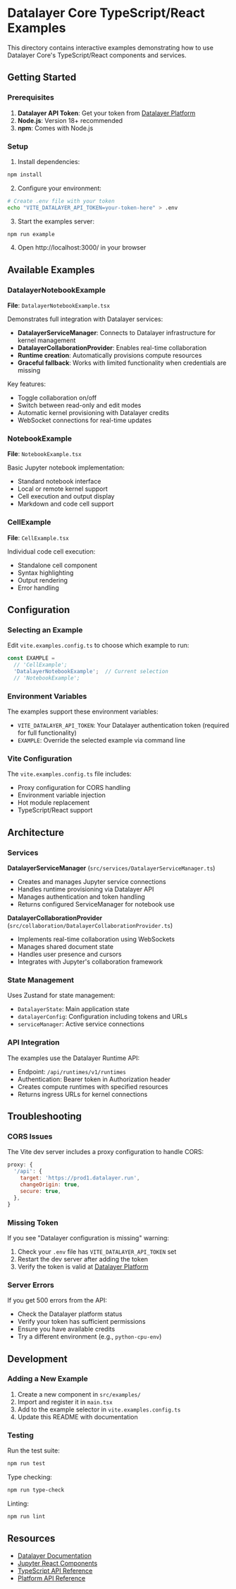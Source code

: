 # Datalayer Core TypeScript/React Examples

This directory contains interactive examples demonstrating how to use Datalayer Core's TypeScript/React components and services.

## Getting Started

### Prerequisites

1. **Datalayer API Token**: Get your token from [Datalayer Platform](https://datalayer.app/)
2. **Node.js**: Version 18+ recommended
3. **npm**: Comes with Node.js

### Setup

1. Install dependencies:
```bash
npm install
```

2. Configure your environment:
```bash
# Create .env file with your token
echo "VITE_DATALAYER_API_TOKEN=your-token-here" > .env
```

3. Start the examples server:
```bash
npm run example
```

4. Open http://localhost:3000/ in your browser

## Available Examples

### DatalayerNotebookExample

**File**: `DatalayerNotebookExample.tsx`

Demonstrates full integration with Datalayer services:
- **DatalayerServiceManager**: Connects to Datalayer infrastructure for kernel management
- **DatalayerCollaborationProvider**: Enables real-time collaboration
- **Runtime creation**: Automatically provisions compute resources
- **Graceful fallback**: Works with limited functionality when credentials are missing

Key features:
- Toggle collaboration on/off
- Switch between read-only and edit modes
- Automatic kernel provisioning with Datalayer credits
- WebSocket connections for real-time updates

### NotebookExample

**File**: `NotebookExample.tsx`

Basic Jupyter notebook implementation:
- Standard notebook interface
- Local or remote kernel support
- Cell execution and output display
- Markdown and code cell support

### CellExample

**File**: `CellExample.tsx`

Individual code cell execution:
- Standalone cell component
- Syntax highlighting
- Output rendering
- Error handling

## Configuration

### Selecting an Example

Edit `vite.examples.config.ts` to choose which example to run:

```typescript
const EXAMPLE = 
  // 'CellExample';
  'DatalayerNotebookExample';  // Current selection
  // 'NotebookExample';
```

### Environment Variables

The examples support these environment variables:

- `VITE_DATALAYER_API_TOKEN`: Your Datalayer authentication token (required for full functionality)
- `EXAMPLE`: Override the selected example via command line

### Vite Configuration

The `vite.examples.config.ts` file includes:
- Proxy configuration for CORS handling
- Environment variable injection
- Hot module replacement
- TypeScript/React support

## Architecture

### Services

**DatalayerServiceManager** (`src/services/DatalayerServiceManager.ts`)
- Creates and manages Jupyter service connections
- Handles runtime provisioning via Datalayer API
- Manages authentication and token handling
- Returns configured ServiceManager for notebook use

**DatalayerCollaborationProvider** (`src/collaboration/DatalayerCollaborationProvider.ts`)
- Implements real-time collaboration using WebSockets
- Manages shared document state
- Handles user presence and cursors
- Integrates with Jupyter's collaboration framework

### State Management

Uses Zustand for state management:
- `DatalayerState`: Main application state
- `datalayerConfig`: Configuration including tokens and URLs
- `serviceManager`: Active service connections

### API Integration

The examples use the Datalayer Runtime API:
- Endpoint: `/api/runtimes/v1/runtimes`
- Authentication: Bearer token in Authorization header
- Creates compute runtimes with specified resources
- Returns ingress URLs for kernel connections

## Troubleshooting

### CORS Issues

The Vite dev server includes a proxy configuration to handle CORS:
```javascript
proxy: {
  '/api': {
    target: 'https://prod1.datalayer.run',
    changeOrigin: true,
    secure: true,
  },
}
```

### Missing Token

If you see "Datalayer configuration is missing" warning:
1. Check your `.env` file has `VITE_DATALAYER_API_TOKEN` set
2. Restart the dev server after adding the token
3. Verify the token is valid at [Datalayer Platform](https://datalayer.app/)

### Server Errors

If you get 500 errors from the API:
- Check the Datalayer platform status
- Verify your token has sufficient permissions
- Ensure you have available credits
- Try a different environment (e.g., `python-cpu-env`)

## Development

### Adding a New Example

1. Create a new component in `src/examples/`
2. Import and register it in `main.tsx`
3. Add to the example selector in `vite.examples.config.ts`
4. Update this README with documentation

### Testing

Run the test suite:
```bash
npm run test
```

Type checking:
```bash
npm run type-check
```

Linting:
```bash
npm run lint
```

## Resources

- [Datalayer Documentation](https://docs.datalayer.app/)
- [Jupyter React Components](https://jupyter-react.datalayer.tech/)
- [TypeScript API Reference](https://core.datalayer.tech/typescript/)
- [Platform API Reference](https://prod1.datalayer.run/api/runtimes/v1/ui/)